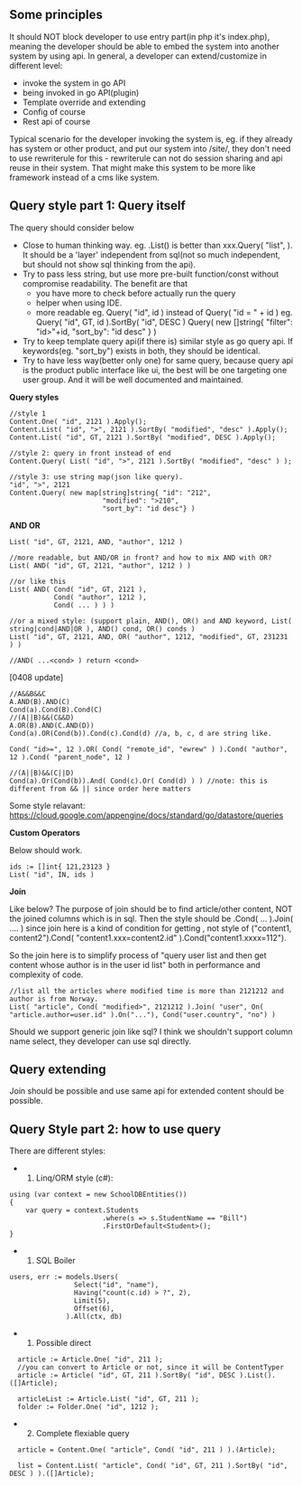 
Some principles
----------------

It should NOT block developer to use entry part(in php it's index.php), meaning the developer should be able to embed the system into another system by using api. In general, a developer can extend/customize in different level:
 - invoke the system in go API
 - being invoked in go API(plugin)
 - Template override and extending
 - Config of course
 - Rest api of course

Typical scenario for the developer invoking the system is, eg. if they already has system or other product, and put our system into /site/, they don't need to use rewriterule for this - rewriterule can not do session sharing and api reuse in their system. That might make this system to be more like framework instead of a cms like system.

Query style part 1: Query itself
------------
The query should consider below
 - Close to human thinking way. eg. <conent>.List() is better than xxx.Query( "list", <cond> ). It should be a 'layer' independent from sql(not so much independent, but should not show sql thinking from the api).
 - Try to pass less string, but use more pre-built function/const without compromise readability. The benefit are that
   - you have more to check before actually run the query
   - helper when using IDE.
   - more readable
    eg. Query( "id", id ) instead of Query( "id = " + id )
    eg. Query( "id", GT, id ).SortBy( "id", DESC ) Query( new []string{ "filter": "id>"+id, "sort_by": "id desc" } )
 - Try to keep template query api(if there is) similar style as go query api. If keywords(eg. "sort_by") exists in both, they should be identical.
 - Try to have less way(better only one) for same query, because query api is the product public interface like ui, the best will be one targeting one user group. And it will be well documented and maintained.

**Query styles**
```
//style 1
Content.One( "id", 2121 ).Apply();
Content.List( "id", ">", 2121 ).SortBy( "modified", "desc" ).Apply();
Content.List( "id", GT, 2121 ).SortBy( "modified", DESC ).Apply();

//style 2: query in front instead of end
Content.Query( List( "id", ">", 2121 ).SortBy( "modified", "desc" ) );

//style 3: use string map(json like query).
"id", ">", 2121
Content.Query( new map[string]string{ "id": "212",
                       "modified": ">210",
                       "sort_by": "id desc"} )

```
**AND OR**
```
List( "id", GT, 2121, AND, "author", 1212 )

//more readable, but AND/OR in front? and how to mix AND with OR?
List( AND( "id", GT, 2121, "author", 1212 ) )

//or like this
List( AND( Cond( "id", GT, 2121 ),
           Cond( "author", 1212 ),
           Cond( ... ) ) )

//or a mixed style: (support plain, AND(), OR() and AND keyword, List( string|cond|AND|OR ), AND() cond, OR() conds )
List( "id", GT, 2121, AND, OR( "author", 1212, "modified", GT, 231231 ) )

//AND( ...<cond> ) return <cond>
```
[0408 update]
```
//A&&B&&C
A.AND(B).AND(C)
Cond(a).Cond(B).Cond(C)
//(A||B)&&(C&&D)
A.OR(B).AND(C.AND(D))
Cond(a).OR(Cond(b)).Cond(c).Cond(d) //a, b, c, d are string like.

Cond( "id>=", 12 ).OR( Cond( "remote_id", "ewrew" ) ).Cond( "author", 12 ).Cond( "parent_node", 12 )

//(A||B)&&(C||D)
Cond(a).Or(Cond(b)).And( Cond(c).Or( Cond(d) ) ) //note: this is different from && || since order here matters

```

Some style relavant: https://cloud.google.com/appengine/docs/standard/go/datastore/queries

**Custom Operators**

 Below should work.
```
ids := []int{ 121,23123 }
List( "id", IN, ids )
```

**Join**

Like below?
The purpose of join should be to find article/other content, NOT the joined columns which is in sql. Then the style should be <content1>.Cond( ... ).Join( .... ) since join here is a kind of condition for getting <content1>, not style of ("content1, content2").Cond( "content1.xxx=content2.id" ).Cond("content1.xxxx=112").

So the join here is to simplify process of "query user list and then get content whose author is in the user id list" both in performance and complexity of code.
```
//list all the articles where modified time is more than 2121212 and author is from Norway.
List( "article", Cond( "modified>", 2121212 ).Join( "user", On( "article.author=user.id" ).On("..."), Cond("user.country", "no") )
```
Should we support generic join like sql? I think we shouldn't support column name select, they developer can use sql directly.

Query extending
--------------
Join should be possible and use same api for extended content should be possible.


Query Style part 2: how to use query
---------------
There are different styles:

- 1. Linq/ORM style (c#):
```
using (var context = new SchoolDBEntities())
{
    var query = context.Students
                       .where(s => s.StudentName == "Bill")
                       .FirstOrDefault<Student>();
}
```                              
- 1. SQL Boiler
```                              
users, err := models.Users(
                Select("id", "name"),
                Having("count(c.id) > ?", 2),
                Limit(5),
                Offset(6),
              ).All(ctx, db)
```                              
- 1. Possible direct
```                 
  article := Article.One( "id", 211 );
  //you can convert to Article or not, since it will be ContentTyper
  article := Article( "id", GT, 211 ).SortBy( "id", DESC ).List().([]Article);

  articleList := Article.List( "id", GT, 211 );
  folder := Folder.One( "id", 1212 );
```                              
- 2. Complete flexiable query
```                              
  article = Content.One( "article", Cond( "id", 211 ) ).(Article);

  list = Content.List( "article", Cond( "id", GT, 211 ).SortBy( "id", DESC ) ).([]Article);
```                              
